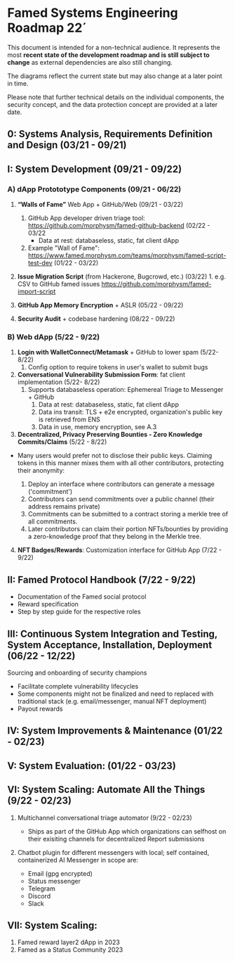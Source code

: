 # Famed Systems Engineering Roadmap 22´


This document is intended for a non-technical audience. It represents the most **recent state of the development roadmap and is still subject to change** as external dependencies are also still changing.

The diagrams  reflect the current state but may also change at a later point in time. 

Please note that further technical details on the individual components, the security concept, and the data protection concept are provided at a later date.


## 0: Systems Analysis, Requirements Definition and Design (03/21 - 09/21)
## I: System Development (09/21 - 09/22)

### A) dApp Protototype Components (09/21 - 06/22)

   1. **“Walls of Fame”** Web App + GitHub/Web (09/21 - 03/22) 
    	1. GitHub App developer driven triage tool:  https://github.com/morphysm/famed-github-backend (02/22 - 03/22
    		- Data at rest: databaseless, static, fat client dApp 
    	3. Example "Wall of Fame":  https://www.famed.morphysm.com/teams/morphysm/famed-script-test-dev (01/22 - 03/22) 

   2. **Issue Migration Script** (from Hackerone, Bugcrowd, etc.) (03/22)
	1. e.g. CSV to GitHub famed issues https://github.com/morphysm/famed-import-script
   4. **GitHub App Memory Encryption** + ASLR (05/22 - 09/22) 
   5. **Security Audit** + codebase hardening (08/22 - 09/22) 

### B) Web dApp (5/22 - 9/22)
1. **Login with WalletConnect/Metamask** + GitHub to lower spam (5/22- 8/22)
	1. Config option to require tokens in user's wallet to submit bugs 
2. **Conversational Vulnerability Submission Form**: fat client implementation  (5/22- 8/22)
	1. Supports databaseless operation: Ephemereal Triage to Messenger + GitHub 	
		1. Data at rest: databaseless, static, fat client dApp 
		2. Data ins transit: TLS + e2e encrypted, organization's public key is retrieved from ENS 
		3. Data in use, memory encryption, see A.3
3.  **Decentralized, Privacy Preserving Bounties - Zero Knowledge Commits/Claims** (5/22 - 8/22)

- Many users would prefer not to disclose their public keys. Claiming tokens in this manner mixes them with all other contributors, protecting their anonymity: 
  
  1. Deploy an interface where contributors can generate a message ('commitment') 
  2. Contributors can send commitments over a public channel (their address remains private) 
  3. Commitments can be submitted to a contract storing a merkle tree of all commitments. 
  4. Later contributors can claim their portion NFTs/bounties by providing a zero-knowledge proof that they belong in the Merkle tree. 

4. **NFT Badges/Rewards**: Customization interface for GitHub App  (7/22 - 9/22)
 
## II: Famed Protocol Handbook (7/22 - 9/22)
- Documentation of the Famed social protocol
- Reward specification 
- Step by step guide for the respective roles  

## III: Continuous System Integration and Testing, System Acceptance, Installation, Deployment (06/22 - 12/22)
Sourcing and onboarding of security champions 
- Facilitate complete vulnerability lifecycles 
- Some components might not be finalized and need to replaced with traditional stack (e.g. email/messenger, manual NFT deployment)
- Payout rewards 

## IV: System Improvements & Maintenance (01/22 - 02/23)

## V: System Evaluation: (01/22 - 03/23)

## VI: System Scaling: Automate All the Things (9/22 - 02/23)
1. Multichannel conversational triage automator (9/22 - 02/23)

	- Ships as part of the GitHub App which organizations can selfhost on their exisiting channels for decentralized Report submissions

2. Chatbot plugin for different messengers with local; self contained, containerized AI 
Messenger in scope are: 
	- Email (gpg encrypted)
	- Status messenger 
	- Telegram
	- Discord
	- Slack 

## VII: System Scaling: 

1. Famed reward layer2  dApp in 2023
2. Famed as a Status Community 2023
